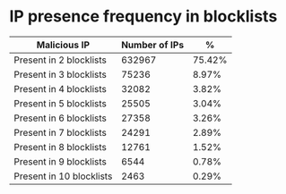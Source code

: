 # IP presence frequency in blocklists
| Malicious IP | Number of IPs | % |
|----|----|----|
| Present in 2 blocklists | 632967 | 75.42% |
| Present in 3 blocklists | 75236 | 8.97% |
| Present in 4 blocklists | 32082 | 3.82% |
| Present in 5 blocklists | 25505 | 3.04% |
| Present in 6 blocklists | 27358 | 3.26% |
| Present in 7 blocklists | 24291 | 2.89% |
| Present in 8 blocklists | 12761 | 1.52% |
| Present in 9 blocklists | 6544 | 0.78% |
| Present in 10 blocklists | 2463 | 0.29% |
